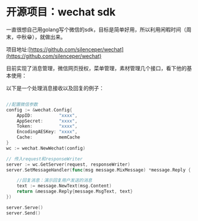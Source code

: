 # 开源项目：wechat sdk



一直很想自己用golang写个微信的sdk，目标是简单好用，所以利用闲暇时间（周末，中秋😁），就做出来。

项目地址:[https://github.com/silenceper/wechat](https://github.com/silenceper/wechat)

目前实现了消息管理，微信网页授权，菜单管理，素材管理几个接口，看下他的基本使用：

以下是一个处理消息接收以及回复的例子：

```go

//配置微信参数
config := &wechat.Config{
    AppID:          "xxxx",
    AppSecret:      "xxxx",
    Token:          "xxxx",
    EncodingAESKey: "xxxx",
    Cache:          memCache
}
wc := wechat.NewWechat(config)

// 传入request和responseWriter
server := wc.GetServer(request, responseWriter)
server.SetMessageHandler(func(msg message.MixMessage) *message.Reply {

    //回复消息：演示回复用户发送的消息
    text := message.NewText(msg.Content)
    return &message.Reply{message.MsgText, text}
})

server.Serve()
server.Send()


```



